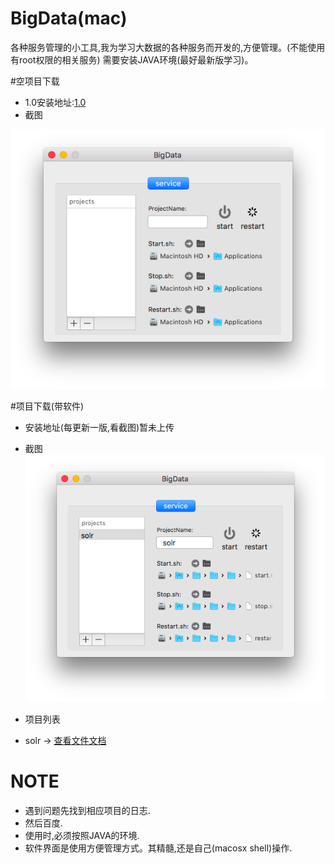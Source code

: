 # BigData(mac)
各种服务管理的小工具,我为学习大数据的各种服务而开发的,方便管理。(不能使用有root权限的相关服务)
需要安装JAVA环境(最好最新版学习)。


#空项目下载
- 1.0安装地址:[1.0](https://pan.baidu.com/s/1mi8Y1T2)
- 截图

[![bigdata.png](/Screenshot/bigdata.png)](/Screenshot/bigdata.png)

#项目下载(带软件)
- 安装地址(每更新一版,看截图)暂未上传
- 截图
[![bigdata2.png](/Screenshot/bigdata2.png)](/Screenshot/bigdata2.png)

- 项目列表
 * solr -> [查看文件文档](wiki/solr/wiki.md)



# NOTE
- 遇到问题先找到相应项目的日志.
- 然后百度.
- 使用时,必须按照JAVA的环境.
- 软件界面是使用方便管理方式。其精髓,还是自己(macosx shell)操作.